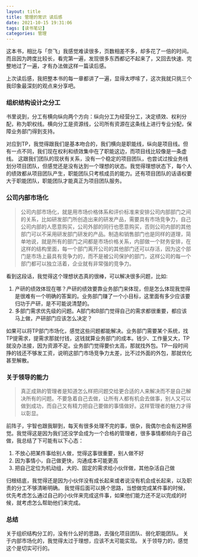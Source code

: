```yaml
---
layout: title
title: 管理的常识 读后感
date: 2021-10-15 19:31:06
tags: [读书笔记]
categories: 管理
---
```


这本书，相比与「奈飞」我感觉难读很多，页数相差不多，却多花了一倍的时间。而且因为跨度比较长，看完第一遍，发现很多东西都记不起来了，又回去快速、完整地过了一遍，才有办法做这样一篇读后感。

上次读后感，我把整本书的每一章都讲了一遍，显得太啰嗦了，这次我就只挑三个我印象最深刻的观点来分享吧。

### 组织结构设计之分工
书里说到，分工有横向纵向两个方向：纵向分工为经营分工，决定绩效、权利分配，称为职权线。横向分工是资源线，公司所有资源在这条线上进行专业分配，保障业务部门得到支持。

对应到TP，我觉得跟我们是基本吻合的，我们横向是职能线，纵向是项目线。但有一点不同，我们现在权利和绩效集中在了职能这边，而项目线比较像是一条虚线。
这跟我们团队的现状有关系，没有一个稳定的项目团队，也尝试过按业务线划分项目团队，但感觉还是没有达到一个理想的状态。我觉得理想状态下，每个人的绩效都从项目团队产生，职能团队只考核成员的能力。还有项目团队的话语权要大于职能团队，职能团队才能真正为项目团队服务。

### 公司内部市场化
> 公司内部市场化，就是用市场价格体系和评价标准来安排公司内部部门之间的关系，比如研发部门所创造出来的研发产品，需要具有市场竞争力，自己公司内部的人愿意购买，公司外部的同行也愿意购买，否则公司内部的其他部门可以不采用研发部门研发的产品。制造和销售部门也是同样的道理，简单地说，就是所有的部门之间都是市场价格关系，内部做一个财务安排，在这样的结构里面，每一个部门离开公司的其他部门还可以存活，因为这个部门是市场上最具有竞争力的，而不是被公司保护的部门，这样公司的每一个部门都可以独立活着，企业就有非常强的竞争力。

看到这段话，我觉得这个理想状态真的很棒，可以解决很多问题，比如:

1. 产研的绩效体现在哪？产研的绩效要靠业务部门来体现，但是怎么体现我觉得是很难有一个明确的答案的。业务部门赚了一个小目标，这里面有多少应该要归功于产研，是不可能说清楚的。
2. 多部门需求优先级的问题。A部门和B部门觉得自己的需求都很重要，都应该马上做，产研部门应该怎么决定？

如果可以将TP部门市场化，感觉这些问题都能解决。业务部门需要某个系统，找TP提需求，提需求那就付钱，这钱就算业务部门的成本。钱少、工作量又大，TP就没办法接，因为资源不足。业务部门觉得要价太高，那就找外包。TP一段时间挣的钱还不够发工资，说明这部门市场竞争力太差，比不过外面的外包，那就优化甚至解散。

### 关于领导的能力
> 真正成熟的管理者是知道怎么样把问题交给更合适的人来解决而不是自己解决所有的问题。不要急着自己去做，让所有人都有机会去做事，别人又可以做到成功，而自己又有精力把自己要做的事情做好。这样管理者的魅力才得以彰显。

前阵子，宇智也跟我聊到，每天有很多处理不完的事，很杂，我偶尔也会有这种感觉。我觉得这是因为我们还没学会成为一个合格的管理者，很多事情都倾向于自己做，我总结了下可能有以下心态：

1. 不放心把某件事给别人做，觉得这事很重要，别人做不好
2. 因为事情小，自己做更快，沟通成本可能更高
3. 把自己定位为机动组，大的、固定的需求给小伙伴做，其他杂活自己做

归根结底，我觉得还是因为小伙伴没有成长起来或者说没有机会成长起来，以及职责的分工不够清晰明确。
我觉得后面可以换个思路，当想做完成某件事的时候，优先考虑怎么通过自己的小伙伴来完成这件事，如果他们能力还不足以完成的时候，就考虑怎么帮助他们来完成。

### 总结
关于组织结构分工的，没有什么好的思路，去强化项目团队、弱化职能团队。
关于内部市场化的，我觉得太过于理想，应该不太可能实现。
关于领导力的，感觉这个是切实可行的。

